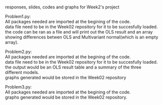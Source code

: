 responses, slides, codes and graphs for Week2's project

Problem1.py:  
    All packages needed are imported at the begining of the code.  
    data file need to be in the Week02 repository for it to be succesfully loaded.  
    the code can be ran as a file and will print out the OLS result and an array showing differences betwen OLS and Multivariant normal(which is an empty array).  

Problem2.py:  
    All packages needed are imported at the begining of the code.  
    data file need to be in the Week02 repository for it to be succesfully loaded.  
    the output would be an OLS result table and a summary of the three different models.  
    graphs generated would be stored in the Week02 repository  

Problem3.py:  
    All packages needed are imported at the begining of the code.  
    graphs generated would be stored in the Week02 repository.  